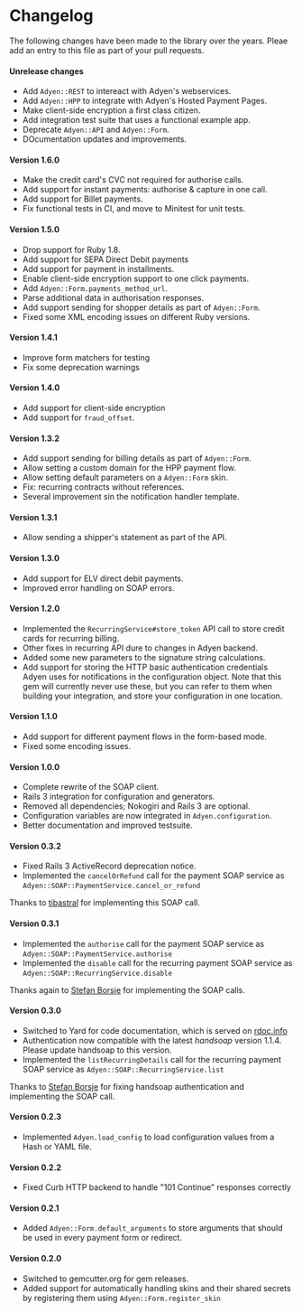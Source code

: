 # Changelog

The following changes have been made to the library over the years. Pleae add an entry to this file as part of your pull requests.

#### Unrelease changes

- Add `Adyen::REST` to intereact with Adyen's webservices.
- Add `Adyen::HPP` to integrate with Adyen's Hosted Payment Pages.
- Make client-side encryption a first class citizen.
- Add integration test suite that uses a functional example app.
- Deprecate `Adyen::API` and `Adyen::Form`.
- DOcumentation updates and improvements.

#### Version 1.6.0

- Make the credit card's CVC not required for authorise calls.
- Add support for instant payments: authorise & capture in one call.
- Add support for Billet payments.
- Fix functional tests in CI, and move to Minitest for unit tests.

#### Version 1.5.0

- Drop support for Ruby 1.8.
- Add support for SEPA Direct Debit payments
- Add support for payment in installments.
- Enable client-side encryption support to one click payments.
- Add `Adyen::Form.payments_method_url`.
- Parse additional data in authorisation responses.
- Add support sending for shopper details as part of `Adyen::Form`.
- Fixed some XML encoding issues on different Ruby versions.

#### Version 1.4.1

- Improve form matchers for testing
- Fix some deprecation warnings

#### Version 1.4.0

- Add support for client-side encryption
- Add support for `fraud_offset`.

#### Version 1.3.2

- Add support sending for billing details as part of `Adyen::Form`.
- Allow setting a custom domain for the HPP payment flow.
- Allow setting default parameters on a `Adyen::Form` skin.
- Fix: recurring contracts without references.
- Several improvement sin the notification handler template.

#### Version 1.3.1

- Allow sending a shipper's statement as part of the API.

#### Version 1.3.0

- Add support for ELV direct debit payments.
- Improved error handling on SOAP errors.

#### Version 1.2.0

- Implemented the `RecurringService#store_token` API call to store credit cards for recurring billing.
- Other fixes in recurring API dure to changes in Adyen backend.
- Added some new parameters to the signature string calculations.
- Add support for storing the HTTP basic authentication credentials Adyen uses for notifications in the configuration object. Note that this gem will currently never use these, but you can refer to them when building your integration, and store your configuration in one location.

#### Version 1.1.0

- Add support for different payment flows in the form-based mode.
- Fixed some encoding issues.

#### Version 1.0.0

- Complete rewrite of the SOAP client.
- Rails 3 integration for configuration and generators.
- Removed all dependencies; Nokogiri and Rails 3 are optional.
- Configuration variables are now integrated in `Adyen.configuration`.
- Better documentation and improved testsuite.

#### Version 0.3.2

- Fixed Rails 3 ActiveRecord deprecation notice.
- Implemented the `cancelOrRefund` call for the payment SOAP service as `Adyen::SOAP::PaymentService.cancel_or_refund`

Thanks to [tibastral](https://github.com/tibastral) for implementing this SOAP call.

#### Version 0.3.1

- Implemented the `authorise` call for the payment SOAP service as `Adyen::SOAP::PaymentService.authorise`
- Implemented the `disable` call for the recurring payment SOAP service as `Adyen::SOAP::RecurringService.disable`

Thanks again to [Stefan Borsje](http://github.com/sborsje) for implementing the SOAP calls.

#### Version 0.3.0

- Switched to Yard for code documentation, which is served on [rdoc.info](http://rdoc.info/projects/wvanbergen/adyen)
- Authentication now compatible with the latest *handsoap* version 1.1.4. Please update handsoap to this version.
- Implemented the `listRecurringDetails` call for the recurring payment SOAP service as `Adyen::SOAP::RecurringService.list`

Thanks to [Stefan Borsje](http://github.com/sborsje) for fixing handsoap authentication and implementing the SOAP call.

#### Version  0.2.3

- Implemented `Adyen.load_config` to load configuration values from a Hash or YAML file.

#### Version 0.2.2

- Fixed Curb HTTP backend to handle "101 Continue" responses correctly

#### Version 0.2.1

- Added `Adyen::Form.default_arguments` to store arguments that should be used in every payment form or redirect.

#### Version 0.2.0

- Switched to gemcutter.org for gem releases.
- Added support for automatically handling skins and their shared secrets by registering them using `Adyen::Form.register_skin`

